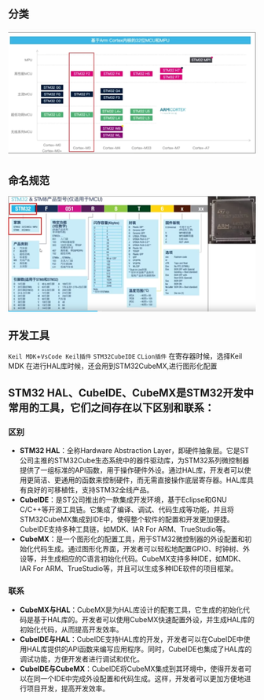 ## 分类
![](../image/ArmCortex.png)
## 命名规范
![](../image/命名规范.png)
## 开发工具
`Keil MDK`+`VsCode Keil插件`
`STM32CubeIDE`
`CLion插件`
在寄存器时候，选择Keil MDK
在进行HAL库时候，还会用到STM32CubeMX,进行图形化配置

## STM32 HAL、CubeIDE、CubeMX是STM32开发中常用的工具，它们之间存在以下区别和联系：

### 区别
- **STM32 HAL**：全称Hardware Abstraction Layer，即硬件抽象层。它是ST公司主推的STM32Cube生态系统中的器件驱动库，为STM32系列微控制器提供了一组标准的API函数，用于操作硬件外设。通过HAL库，开发者可以使用更简洁、更通用的函数来控制硬件，而无需直接操作底层寄存器。HAL库具有良好的可移植性，支持STM32全线产品。
- **CubeIDE**：是ST公司推出的一款集成开发环境，基于Eclipse和GNU C/C++等开源工具链。它集成了编译、调试、代码生成等功能，并且将STM32CubeMX集成到IDE中，使得整个软件的配置和开发更加便捷。CubeIDE支持多种工具链，如MDK、IAR For ARM、TrueStudio等。
- **CubeMX**：是一个图形化的配置工具，用于STM32微控制器的外设配置和初始化代码生成。通过图形化界面，开发者可以轻松地配置GPIO、时钟树、外设等，并生成相应的C语言初始化代码。CubeMX支持多种IDE，如MDK、IAR For ARM、TrueStudio等，并且可以生成多种IDE软件的项目框架。

### 联系
- **CubeMX与HAL**：CubeMX是为HAL库设计的配套工具，它生成的初始化代码是基于HAL库的。开发者可以使用CubeMX快速配置外设，并生成HAL库的初始化代码，从而提高开发效率。
- **CubeIDE与HAL**：CubeIDE支持HAL库的开发，开发者可以在CubeIDE中使用HAL库提供的API函数来编写应用程序。同时，CubeIDE也集成了HAL库的调试功能，方便开发者进行调试和优化。
- **CubeIDE与CubeMX**：CubeIDE将CubeMX集成到其环境中，使得开发者可以在同一个IDE中完成外设配置和代码生成。这样，开发者可以更加方便地进行项目开发，提高开发效率。
